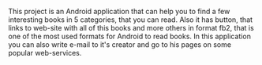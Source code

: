 This project is an Android application that can help you to find a few interesting books in 5 categories, that you can read. 
Also it has button, that links to web-site with all of this books and more others in format fb2, that is one of the most used formats for Android to read books. In this application you can also write e-mail to it's creator and go to his pages on some popular web-services.
